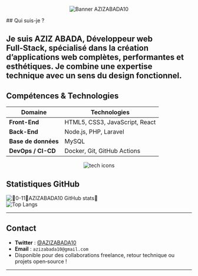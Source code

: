 <p align="center">
  <img src="https://capsule-render.vercel.app/api?type=waving&color=gradient&height=120&section=header&text=Bienvenue%20mon%20fontSize=48&animation=fadeIn" alt="Banner AZIZABADA10"/>
</p>
##  Qui suis-je ?

Je suis **AZIZ ABADA**, **Développeur web Full‑Stack**, spécialisé dans la création d’applications web complètes, performantes et esthétiques.
Je combine une expertise technique avec un sens du design fonctionnel.
---

##  Compétences & Technologies

| Domaine           | Technologies |
|------------------|--------------|
| **Front-End**     | HTML5, CSS3, JavaScript, React  |
| **Back-End**      | Node.js, PHP, Laravel           |
| **Base de données**  | MySQL                     |
| **DevOps / CI-CD** | Docker, Git, GitHub Actions    |

<p align="center">
  <img src="https://skillicons.dev/icons?i=html,css,js,react,nodejs,php,laravel,mysql,docker,git&theme=dark" alt="tech icons"/>
</p>

##  Statistiques GitHub

![0-11AZIZABADA10 GitHub stats ](https://github-readme-stats.vercel.app/api?username=AZIZABADA10&show_icons=true&theme=dark)  
![Top Langs](https://github-readme-stats.vercel.app/api/top-langs/?username=AZIZABADA10&layout=compact&theme=dark)

---

##  Contact

- **Twitter** : [@AZIZABADA10](https://twitter.com/AZIZABADA10)   
- **Email** : `azizabada10@gmail.com`
- Disponible pour des collaborations freelance, retour technique ou projets open‑source !

---

